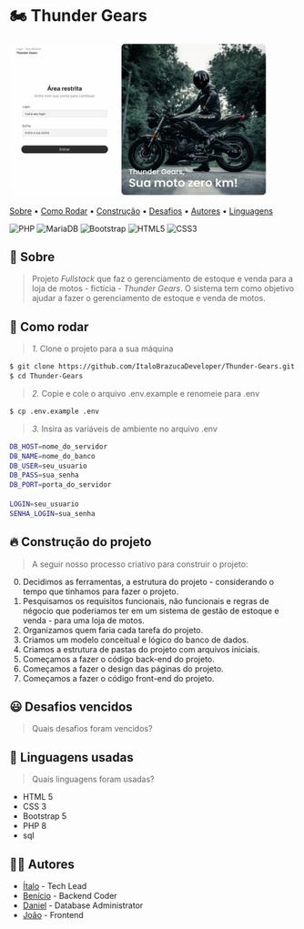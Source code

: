 # 🏍 Thunder Gears

<img src="./tela_login.png" alt="Tela de login do site Thunder Gears" style="border-radius: 10px; max-width: 90%">

[Sobre](#-sobre) • [Como Rodar](#-como-rodar) • [Construção](#-construção-do-projeto) • [Desafios](#-desafios-vencidos) • [Autores](#-autores) • [Linguagens](#-linguagens-usadas)

![PHP](https://img.shields.io/badge/PHP-777BB4?style=flat-rounded&logo=php&logoColor=white)
![MariaDB](https://img.shields.io/badge/MariaDB-003545?style=flat-rounded&logo=mariadb&logoColor=white)
![Bootstrap](https://img.shields.io/badge/Bootstrap-563D7C?style=flat-rounded&logo=bootstrap&logoColor=white)
![HTML5](https://img.shields.io/badge/HTML5-E34F26?style=flat-rounded&logo=html5&logoColor=white)
![CSS3](https://img.shields.io/badge/CSS3-1572B6?style=flat-rounded&logo=css3&logoColor=white)

## 💬 Sobre
> Projeto _Fullstack_ que faz o gerenciamento de estoque e venda para a loja de motos - fictícia - *Thunder Gears*. O sistema tem como objetivo ajudar a fazer o gerenciamento de estoque e venda de motos.

## 🚀 Como rodar

> *1.* Clone o projeto para a sua máquina

````bash
$ git clone https://github.com/ItaloBrazucaDeveloper/Thunder-Gears.git
$ cd Thunder-Gears
````

> *2.* Copie e cole o arquivo .env.example e renomeie para .env

````bash
$ cp .env.example .env
````

> *3.* Insira as variáveis de ambiente no arquivo .env

```bash
DB_HOST=nome_do_servidor
DB_NAME=nome_do_banco
DB_USER=seu_usuario
DB_PASS=sua_senha
DB_PORT=porta_do_servidor

LOGIN=seu_usuario
SENHA_LOGIN=sua_senha
```

## 🔥 Construção do projeto
> A seguir nosso processo criativo para construir o projeto:

0. Decidimos as ferramentas, a estrutura do projeto - considerando o tempo que tinhamos para fazer o projeto.
1. Pesquisamos os requisitos funcionais, não funcionais e regras de négocio que poderiamos ter em um sistema de gestão de estoque e venda - para uma loja de motos.
2. Organizamos quem faria cada tarefa do projeto.
3. Criamos um modelo conceitual e lógico do banco de dados.
4. Criamos a estrutura de pastas do projeto com arquivos iniciais.
5. Começamos a fazer o código back-end do projeto.
6. Começamos a fazer o design das páginas do projeto.
7. Começamos a fazer o código front-end do projeto.

## 😃 Desafios vencidos
> Quais desafios foram vencidos?

## 👅 Linguagens usadas
> Quais linguagens foram usadas?

- HTML 5
- CSS 3
- Bootstrap 5
- PHP 8
- sql

## 👨‍💻 Autores
- [Ítalo](https://github.com/ItaloBrazucaDeveloper) - Tech Lead
- [Benício](https://github.com/Dev-Benicio) - Backend Coder
- [Daniel](https://github.com/Niel-De) - Database Administrator
- [João](https://github.com/NegoCodeHacker) - Frontend
